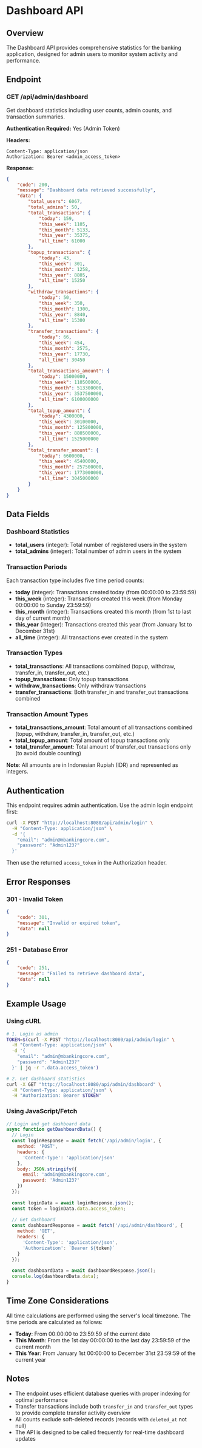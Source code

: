 # Dashboard API

## Overview
The Dashboard API provides comprehensive statistics for the banking application, designed for admin users to monitor system activity and performance.

## Endpoint

### GET /api/admin/dashboard

Get dashboard statistics including user counts, admin counts, and transaction summaries.

**Authentication Required:** Yes (Admin Token)

**Headers:**
```
Content-Type: application/json
Authorization: Bearer <admin_access_token>
```

**Response:**

```json
{
    "code": 200,
    "message": "Dashboard data retrieved successfully",
    "data": {
        "total_users": 6067,
        "total_admins": 50,
        "total_transactions": {
            "today": 159,
            "this_week": 1105,
            "this_month": 5133,
            "this_year": 35375,
            "all_time": 61000
        },
        "topup_transactions": {
            "today": 43,
            "this_week": 301,
            "this_month": 1258,
            "this_year": 8805,
            "all_time": 15250
        },
        "withdraw_transactions": {
            "today": 50,
            "this_week": 350,
            "this_month": 1300,
            "this_year": 8840,
            "all_time": 15300
        },
        "transfer_transactions": {
            "today": 66,
            "this_week": 454,
            "this_month": 2575,
            "this_year": 17730,
            "all_time": 30450
        },
        "total_transactions_amount": {
            "today": 15000000,
            "this_week": 110500000,
            "this_month": 513300000,
            "this_year": 3537500000,
            "all_time": 6100000000
        },
        "total_topup_amount": {
            "today": 4300000,
            "this_week": 30100000,
            "this_month": 125800000,
            "this_year": 880500000,
            "all_time": 1525000000
        },
        "total_transfer_amount": {
            "today": 6600000,
            "this_week": 45400000,
            "this_month": 257500000,
            "this_year": 1773000000,
            "all_time": 3045000000
        }
    }
}
```

## Data Fields

### Dashboard Statistics
- **total_users** (integer): Total number of registered users in the system
- **total_admins** (integer): Total number of admin users in the system

### Transaction Periods
Each transaction type includes five time period counts:
- **today** (integer): Transactions created today (from 00:00:00 to 23:59:59)
- **this_week** (integer): Transactions created this week (from Monday 00:00:00 to Sunday 23:59:59)
- **this_month** (integer): Transactions created this month (from 1st to last day of current month)
- **this_year** (integer): Transactions created this year (from January 1st to December 31st)
- **all_time** (integer): All transactions ever created in the system

### Transaction Types
- **total_transactions**: All transactions combined (topup, withdraw, transfer_in, transfer_out, etc.)
- **topup_transactions**: Only topup transactions
- **withdraw_transactions**: Only withdraw transactions  
- **transfer_transactions**: Both transfer_in and transfer_out transactions combined

### Transaction Amount Types  
- **total_transactions_amount**: Total amount of all transactions combined (topup, withdraw, transfer_in, transfer_out, etc.)
- **total_topup_amount**: Total amount of topup transactions only
- **total_transfer_amount**: Total amount of transfer_out transactions only (to avoid double counting)

**Note**: All amounts are in Indonesian Rupiah (IDR) and represented as integers.

## Authentication

This endpoint requires admin authentication. Use the admin login endpoint first:

```bash
curl -X POST "http://localhost:8080/api/admin/login" \
  -H "Content-Type: application/json" \
  -d '{
    "email": "admin@mbankingcore.com",
    "password": "Admin123?"
  }'
```

Then use the returned `access_token` in the Authorization header.

## Error Responses

### 301 - Invalid Token
```json
{
    "code": 301,
    "message": "Invalid or expired token",
    "data": null
}
```

### 251 - Database Error
```json
{
    "code": 251,
    "message": "Failed to retrieve dashboard data",
    "data": null
}
```

## Example Usage

### Using cURL
```bash
# 1. Login as admin
TOKEN=$(curl -X POST "http://localhost:8080/api/admin/login" \
  -H "Content-Type: application/json" \
  -d '{
    "email": "admin@mbankingcore.com",
    "password": "Admin123?"
  }' | jq -r '.data.access_token')

# 2. Get dashboard statistics
curl -X GET "http://localhost:8080/api/admin/dashboard" \
  -H "Content-Type: application/json" \
  -H "Authorization: Bearer $TOKEN"
```

### Using JavaScript/Fetch
```javascript
// Login and get dashboard data
async function getDashboardData() {
  // Login
  const loginResponse = await fetch('/api/admin/login', {
    method: 'POST',
    headers: {
      'Content-Type': 'application/json'
    },
    body: JSON.stringify({
      email: 'admin@mbankingcore.com',
      password: 'Admin123?'
    })
  });
  
  const loginData = await loginResponse.json();
  const token = loginData.data.access_token;
  
  // Get dashboard
  const dashboardResponse = await fetch('/api/admin/dashboard', {
    method: 'GET',
    headers: {
      'Content-Type': 'application/json',
      'Authorization': `Bearer ${token}`
    }
  });
  
  const dashboardData = await dashboardResponse.json();
  console.log(dashboardData.data);
}
```

## Time Zone Considerations

All time calculations are performed using the server's local timezone. The time periods are calculated as follows:

- **Today**: From 00:00:00 to 23:59:59 of the current date
- **This Month**: From the 1st day 00:00:00 to the last day 23:59:59 of the current month
- **This Year**: From January 1st 00:00:00 to December 31st 23:59:59 of the current year

## Notes

- The endpoint uses efficient database queries with proper indexing for optimal performance
- Transfer transactions include both `transfer_in` and `transfer_out` types to provide complete transfer activity overview
- All counts exclude soft-deleted records (records with `deleted_at` not null)
- The API is designed to be called frequently for real-time dashboard updates
